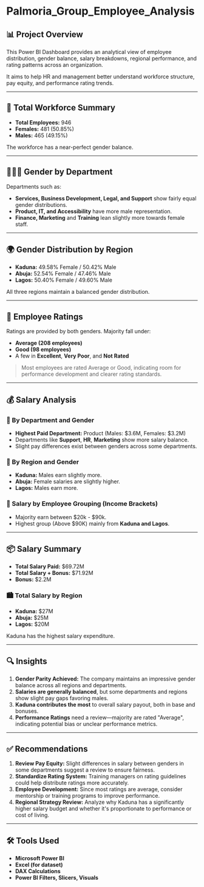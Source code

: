 # Palmoria_Group_Employee_Analysis

## 📊 Project Overview

This Power BI Dashboard provides an analytical view of employee distribution, gender balance, salary breakdowns, regional performance, and rating patterns across an organization. 

It aims to help HR and management better understand workforce structure, pay equity, and performance rating trends.

---

## 👥 Total Workforce Summary

- **Total Employees:** 946  
- **Females:** 481 (50.85%)  
- **Males:** 465 (49.15%)  

The workforce has a near-perfect gender balance.

---

## 🧑‍🤝‍🧑 Gender by Department

Departments such as:
- **Services, Business Development, Legal, and Support** show fairly equal gender distributions.
- **Product, IT, and Accessibility** have more male representation.
- **Finance, Marketing** and **Training** lean slightly more towards female staff.

---

## 🌍 Gender Distribution by Region

- **Kaduna:** 49.58% Female / 50.42% Male  
- **Abuja:** 52.54% Female / 47.46% Male  
- **Lagos:** 50.40% Female / 49.60% Male  

All three regions maintain a balanced gender distribution.

---

## 💬 Employee Ratings

Ratings are provided by both genders. Majority fall under:
- **Average (208 employees)**
- **Good (98 employees)**
- A few in **Excellent**, **Very Poor**, and **Not Rated**

> Most employees are rated Average or Good, indicating room for performance development and clearer rating standards.

---

## 💰 Salary Analysis

### 💼 By Department and Gender

- **Highest Paid Department:** Product (Males: $3.6M, Females: $3.2M)
- Departments like **Support**, **HR**, **Marketing** show more salary balance.
- Slight pay differences exist between genders across some departments.

### 🌆 By Region and Gender

- **Kaduna:** Males earn slightly more.
- **Abuja:** Female salaries are slightly higher.
- **Lagos:** Males earn more.

### 🧾 Salary by Employee Grouping (Income Brackets)

- Majority earn between $20k - $90k.
- Highest group (Above $90K) mainly from **Kaduna and Lagos**.

---

## 📦 Salary Summary

- **Total Salary Paid:** $69.72M  
- **Total Salary + Bonus:** $71.92M  
- **Bonus:** $2.2M  

### 🏙️ Total Salary by Region

- **Kaduna:** $27M  
- **Abuja:** $25M  
- **Lagos:** $20M  

Kaduna has the highest salary expenditure.

---

## 🔍 Insights

1. **Gender Parity Achieved:** The company maintains an impressive gender balance across all regions and departments.
2. **Salaries are generally balanced**, but some departments and regions show slight pay gaps favoring males.
3. **Kaduna contributes the most** to overall salary payout, both in base and bonuses.
4. **Performance Ratings** need a review—majority are rated "Average", indicating potential bias or unclear performance metrics.

---

## ✅ Recommendations

1. **Review Pay Equity:** Slight differences in salary between genders in some departments suggest a review to ensure fairness.
2. **Standardize Rating System:** Training managers on rating guidelines could help distribute ratings more accurately.
3. **Employee Development:** Since most ratings are average, consider mentorship or training programs to improve performance.
4. **Regional Strategy Review:** Analyze why Kaduna has a significantly higher salary budget and whether it's proportionate to performance or cost of living.

---

## 🛠 Tools Used

- **Microsoft Power BI**  
- **Excel (for dataset)**  
- **DAX Calculations**  
- **Power BI Filters, Slicers, Visuals**  



